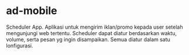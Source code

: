 # ad-mobile
Scheduler App. Aplikasi untuk mengirim iklan/promo kepada user setelah mengunjungi web tertentu.
Scheduler dapat diatur berdasarkan waktu, volume, serta pesan yg ingin disampaikan. Semua diatur dalam satu lonfigurasi.
